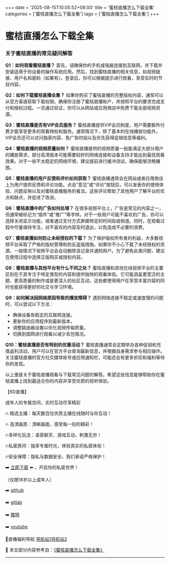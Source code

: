 +++
date = '2025-08-15T10:05:52+08:00'
title = '蜜桔直播怎么下载全集'
categories = ['蜜桔直播怎么下载全集']
tags = ['蜜桔直播怎么下载全集']
+++

# 蜜桔直播怎么下载全集

### 关于蜜桔直播的常见疑问解答

**Q1：如何观看蜜桔直播？**
首先，请确保你的手机或电脑连接到互联网，并下载并安装适用于你设备的操作系统应用。然后，找到蜜桔直播的相关信息，如视频链接、用户名和密码（如果有）。登录后，你可以根据提示进行观看，享受实时的节目内容。

**Q2：如何下载蜜桔直播全集？**
如果你购买了蜜桔直播的完整版权内容，通常可以从官方渠道获取下载权限。确保你注册了蜜桔直播账户，并按照平台的要求完成支付和授权过程。一旦通过验证，你可以从网站或应用商店中免费下载全部视频资源。

**Q3：蜜桔直播是否有VIP会员服务？**
蜜桔直播提供VIP会员制度，用户需要额外付费才能享受更多的观看特权和服务。通常情况下，除了基本的在线播放功能外，VIP会员还可以访问独家内容、免广告时段以及优先获得促销信息等福利。

**Q4：蜜桔直播的视频质量如何？**
蜜桔直播提供的视频质量一般能满足大部分用户的播放需求，部分高清版本可能需要较好的网络连接和设备支持才能达到最佳观看效果。对于一些不太稳定的网络环境，建议提前进行缓冲测试，确保能够流畅播放。

**Q5：蜜桔直播的用户反馈和评价如何获取？**
蜜桔直播通常会在网站或者应用商店上为用户提供反馈和评论功能。点击“意见”或“评论”按钮后，可以发表你的使用体验、问题反映以及对蜜桔直播服务的看法。这些评论帮助了其他用户了解平台的优点和缺点，并促进了改进。

**Q6：蜜桔直播中的广告如何处理？**
在很多视频平台上，广告是常见的内容之一，但通常被标记为“插件”或“推广”等字样。对于一些用户可能不喜欢的广告，你可以选择关闭显示功能，或者通过支付方式屏蔽特定的时间段或频道。同时，在观看过程中尽量保持专注，对不喜欢的内容及时退出，以免造成不必要的浪费。

**Q7：蜜桔直播如何防止未经授权的下载？**
为了保护版权所有者的利益，大多数视频平台采取了严格的版权管理和防反盗版措施。如果你不小心下载了未经授权的资源，一般情况下视频平台会自动删除该记录并通知用户。为了避免此类问题，建议在使用过程中选择正版购买或授权内容。

**Q8：蜜桔直播与其他平台有什么不同之处？**
蜜桔直播和其他在线视频平台的主要区别在于其专注于特定类型的内容和提供独特的观看体验。它可能涵盖更宽泛的主题、更高质量的制作或是更深入的社区互动，这些都使得用户在享受丰富内容的同时也能获得更好的社交与学习环境。

**Q9：如何解决因网络原因导致的播放障碍？**
遇到网络连接不稳定或速度慢的问题时，可以尝试以下方法：
- 确保设备有稳定的互联网连接。
- 更新你的应用程序到最新版本。
- 调整路由器设置以优化视频传输质量。
- 切换到固网进行观看以减少丢包情况。

**Q10：蜜桔直播是否有特别的优惠活动？**
蜜桔直播通常会定期举办各种促销和充值返利活动，用户可以在官方平台查询最新信息，并根据自身需求参与相应操作。关注蜜桔直播的官方社交媒体账号或应用通知栏，可能还会有更多折扣和福利等待你的发现。

以上便是关于蜜桔直播观看与下载常见问题的解答。希望这些信息能够帮助你在蜜桔直播上找到最适合你的内容并享受优质的视听体验。

【6D直播】

 成年人的专属空间，实时互动尽享精彩

🔥 精选主播：每天数百位优质主播在线随时与你互动！

🔥 高清画质：清晰画面，感受每一刻的精彩！

🔥多样化玩法：语音聊天、游戏互动，刺激无穷！

🔥私密房间：独享专属时光，体验真实的私密体验！

🔥安全保障：隐私与数据安全，我们承诺严格保护！

➡️ [立即下载](https://down123.s3.ap-east-1.amazonaws.com/down/down.html?channelCode=blog) ⬅️ ，开启你的私密世界！

 （仅限18岁以上成年人）

➡️ [github](https://aldult-live.github.io/)

➡️ [gitlab](https://seo-09598d.gitlab.io/)

➡️ [推特](https://x.com/wegame33)

➡️ [youtube](https://www.youtube.com/@6Dlive)

🔞直播福利导航   [导航站1](https://webstack-86085a.gitlab.io/)[导航站2](https://onlygit123-2.github.io/)

📘 本文部分内容参考自：[《蜜桔直播怎么下载全集》](https://webstack-hugo-10.pages.dev/)

---
